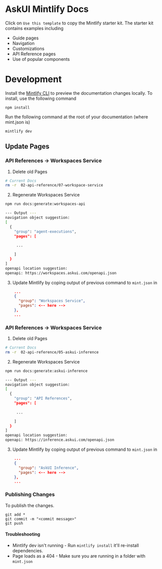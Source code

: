 # AskUI Mintlify Docs

Click on `Use this template` to copy the Mintlify starter kit. The starter kit contains examples including

- Guide pages
- Navigation
- Customizations
- API Reference pages
- Use of popular components



# Development

Install the [Mintlify CLI](https://www.npmjs.com/package/mintlify) to preview the documentation changes locally. To install, use the following command

```
npm install
```

Run the following command at the root of your documentation (where mint.json is)

```
mintlify dev
```

## Update Pages

### API References -> Workspaces Service


1. Delete old Pages
```bash
# Current Docs
rm -r  02-api-reference/07-workspace-service
```
2. Regenerate Workspaces Service
```bash
npm run docs:generate:workspaces-api

--- Output ---
navigation object suggestion:
[
  {
    "group": "agent-executions",
    "pages": [
     
     ...

    ]
  }
]
openapi location suggestion:
openapi: https://workspaces.askui.com/openapi.json
```
3. Update Mintlify by coping output of previous command to `mint.json` in 
```json
    ...
    {
      "group": "Workspaces Service",
      "pages": <-- here -->
    },
    ...
```


### API References -> Workspaces Service


1. Delete old Pages
```bash
# Current Docs
rm -r  02-api-reference/05-askui-inference
```
2. Regenerate Workspaces Service
```bash
npm run docs:generate:askui-inference

--- Output ---
navigation object suggestion:
[
  {
    "group": "API References",
    "pages": [
     
     ...

    ]
  }
]
openapi location suggestion:
openapi: https://inference.askui.com/openapi.json
```
3. Update Mintlify by coping output of previous command to `mint.json` in 
```json
    ...
    {
      "group": "AskUI Inference",
      "pages": <-- here -->
    },
    ...
```



### Publishing Changes

To publish the changes.
```
git add *
git commit -m "<commit message>"
git push
```

#### Troubleshooting

- Mintlify dev isn't running - Run `mintlify install` it'll re-install dependencies.
- Page loads as a 404 - Make sure you are running in a folder with `mint.json`
